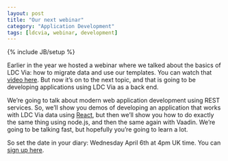 ```yaml
---
layout: post
title: "Our next webinar"
category: "Application Development"
tags: [ldcvia, webinar, development]
---
```

{% include JB/setup %}

Earlier in the year we hosted a webinar where we talked about the basics of LDC Via: how to migrate data and use our templates. You can watch that [video here](https://www.youtube.com/watch?v=3FVKgVzKxOM). But now it’s on to the next topic, and that is going to be developing applications using LDC Via as a back end.

We’re going to talk about modern web application development using REST services. So, we’ll show you demos of developing an application that works with LDC Via data using [React](https://facebook.github.io/react/), but then we’ll show you how to do exactly the same thing using node.js, and then the same again with Vaadin. We’re going to be talking fast, but hopefully you’re going to learn a lot.

So set the date in your diary: Wednesday April 6th at 4pm UK time. You can [sign up here](https://attendee.gotowebinar.com/register/6357422784082605570).
